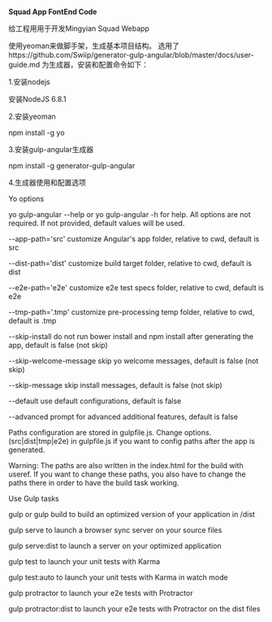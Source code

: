 **Squad App FontEnd Code**

给工程用用于开发Mingyian Squad Webapp

使用yeoman来做脚手架，生成基本项目结构。
选用了https://github.com/Swiip/generator-gulp-angular/blob/master/docs/user-guide.md 为生成器，安装和配置命令如下：

1.安装nodejs

安装NodeJS 6.8.1

2.安装yeoman

npm install -g yo

3.安装gulp-angular生成器 

npm install -g generator-gulp-angular

4.生成器使用和配置选项

Yo options

yo gulp-angular --help or yo gulp-angular -h for help. All options are not required. If not provided, default values will be used.

--app-path='src' customize Angular's app folder, relative to cwd, default is src 

--dist-path='dist' customize build target folder, relative to cwd, default is dist 

--e2e-path='e2e' customize e2e test specs folder, relative to cwd, default is e2e 

--tmp-path='.tmp' customize pre-processing temp folder, relative to cwd, default is .tmp 

--skip-install do not run bower install and npm install after generating the app, default is false (not skip) 

--skip-welcome-message skip yo welcome messages, default is false (not skip) 

--skip-message skip install messages, default is false (not skip) 

--default use default configurations, default is false 

--advanced prompt for advanced additional features, default is false 

Paths configuration are stored in gulpfile.js. Change options.(src|dist|tmp|e2e) in gulpfile.js if you want to config paths after the app is generated. 


Warning: The paths are also written in the index.html for the build with useref. If you want to change these paths, you also have to change the paths there in order to have the build task working. 

Use Gulp tasks 


gulp or gulp build to build an optimized version of your application in /dist 

gulp serve to launch a browser sync server on your source files 

gulp serve:dist to launch a server on your optimized application 

gulp test to launch your unit tests with Karma 

gulp test:auto to launch your unit tests with Karma in watch mode 

gulp protractor to launch your e2e tests with Protractor 

gulp protractor:dist to launch your e2e tests with Protractor on the dist files 


